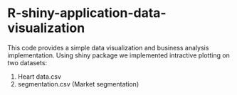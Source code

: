 # R-shiny-application-data-visualization
This code provides a simple data visualization and business analysis implementation.
Using shiny package we implemented intractive plotting on two datasets:
1. Heart data.csv
2. segmentation.csv (Market segmentation)
   
